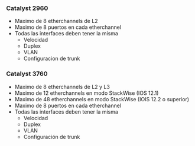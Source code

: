 ### Catalyst 2960
- Maximo de 8 etherchannels de L2
- Maximo de 8 puertos en cada etherchannel
- Todas las interfaces deben tener la misma 
	- Velocidad 
	- Duplex
	- VLAN 
	- Configuracion de trunk
### Catalyst 3760
- Maximo de 8 etherchannels de L2 y L3
- Maximo de 12 etherchannels en modo StackWise (IOS 12.1)
- Maximo de 48 etherchannels en modo StackWise (IOIS 12.2 o superior)
- Maximo de 8 puertos en cada etherchannel
- Todas las interfaces deben tener la misma
	- Velocidad
	- Duplex
	- VLAN
	- Configuración de trunk